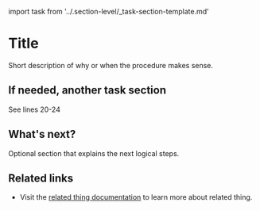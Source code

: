 <!--
title: Starts with an active verb, like "Create a widget" or "Delete a widget"
description: Short summary (will be displayed in search engines)
custom_edit_url: Edit URL of the source file
keywords: [keywords, describing, the main topics]
-->
import task from '../.section-level/_task-section-template.md'
# Title

Short description of why or when the procedure makes sense.

<task/>

## If needed, another task section 

See lines 20-24

<!--@DShreve2 @tkatoulas Thinking of reusability and scope: I think we need to be more granular here and can't include the Whats next or Related links section in the task template.  -->

## What's next? 

Optional section that explains the next logical steps.

## Related links 
<!-- Optional -->
- Visit the [related thing documentation](www.related-thing.com) to learn more about related thing. 
